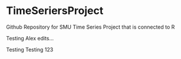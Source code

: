 # TimeSeriersProject
Github Repository for SMU Time Series Project that is connected to R

Testing Alex edits...

Testing Testing 123